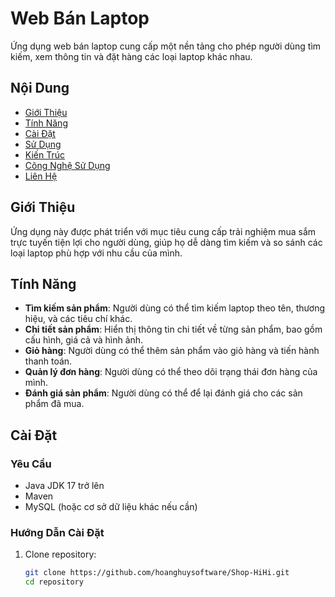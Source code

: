 # Web Bán Laptop

Ứng dụng web bán laptop cung cấp một nền tảng cho phép người dùng tìm kiếm, xem thông tin và đặt hàng các loại laptop khác nhau.

## Nội Dung

- [Giới Thiệu](#giới-thiệu)
- [Tính Năng](#tính-năng)
- [Cài Đặt](#cài-đặt)
- [Sử Dụng](#sử-dụng)
- [Kiến Trúc](#kiến-trúc)
- [Công Nghệ Sử Dụng](#công-nghệ-sử-dụng)
- [Liên Hệ](#liên-hệ)

## Giới Thiệu

Ứng dụng này được phát triển với mục tiêu cung cấp trải nghiệm mua sắm trực tuyến tiện lợi cho người dùng, giúp họ dễ dàng tìm kiếm và so sánh các loại laptop phù hợp với nhu cầu của mình.

## Tính Năng

- **Tìm kiếm sản phẩm**: Người dùng có thể tìm kiếm laptop theo tên, thương hiệu, và các tiêu chí khác.
- **Chi tiết sản phẩm**: Hiển thị thông tin chi tiết về từng sản phẩm, bao gồm cấu hình, giá cả và hình ảnh.
- **Giỏ hàng**: Người dùng có thể thêm sản phẩm vào giỏ hàng và tiến hành thanh toán.
- **Quản lý đơn hàng**: Người dùng có thể theo dõi trạng thái đơn hàng của mình.
- **Đánh giá sản phẩm**: Người dùng có thể để lại đánh giá cho các sản phẩm đã mua.

## Cài Đặt

### Yêu Cầu

- Java JDK 17 trở lên
- Maven
- MySQL (hoặc cơ sở dữ liệu khác nếu cần)

### Hướng Dẫn Cài Đặt

1. Clone repository:
   ```bash
   git clone https://github.com/hoanghuysoftware/Shop-HiHi.git
   cd repository
